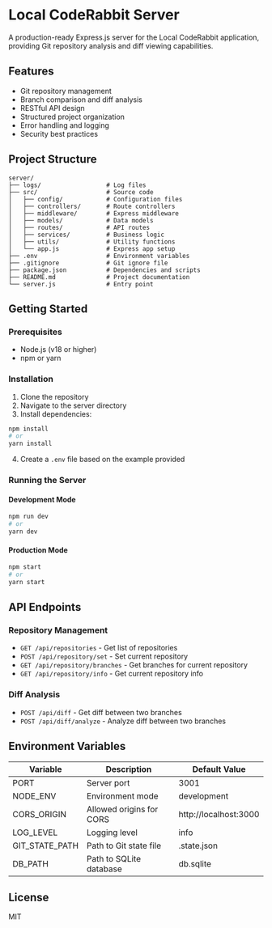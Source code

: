 # Local CodeRabbit Server

A production-ready Express.js server for the Local CodeRabbit application, providing Git repository analysis and diff viewing capabilities.

## Features

- Git repository management
- Branch comparison and diff analysis
- RESTful API design
- Structured project organization
- Error handling and logging
- Security best practices

## Project Structure

```
server/
├── logs/                  # Log files
├── src/                   # Source code
│   ├── config/            # Configuration files
│   ├── controllers/       # Route controllers
│   ├── middleware/        # Express middleware
│   ├── models/            # Data models
│   ├── routes/            # API routes
│   ├── services/          # Business logic
│   ├── utils/             # Utility functions
│   └── app.js             # Express app setup
├── .env                   # Environment variables
├── .gitignore             # Git ignore file
├── package.json           # Dependencies and scripts
├── README.md              # Project documentation
└── server.js              # Entry point
```

## Getting Started

### Prerequisites

- Node.js (v18 or higher)
- npm or yarn

### Installation

1. Clone the repository
2. Navigate to the server directory
3. Install dependencies:

```bash
npm install
# or
yarn install
```

4. Create a `.env` file based on the example provided

### Running the Server

#### Development Mode

```bash
npm run dev
# or
yarn dev
```

#### Production Mode

```bash
npm start
# or
yarn start
```

## API Endpoints

### Repository Management

- `GET /api/repositories` - Get list of repositories
- `POST /api/repository/set` - Set current repository
- `GET /api/repository/branches` - Get branches for current repository
- `GET /api/repository/info` - Get current repository info

### Diff Analysis

- `POST /api/diff` - Get diff between two branches
- `POST /api/diff/analyze` - Analyze diff between two branches

## Environment Variables

| Variable      | Description                      | Default Value          |
|---------------|----------------------------------|------------------------|
| PORT          | Server port                      | 3001                   |
| NODE_ENV      | Environment mode                 | development            |
| CORS_ORIGIN   | Allowed origins for CORS         | http://localhost:3000  |
| LOG_LEVEL     | Logging level                    | info                   |
| GIT_STATE_PATH| Path to Git state file           | .state.json            |
| DB_PATH       | Path to SQLite database          | db.sqlite              |

## License

MIT 